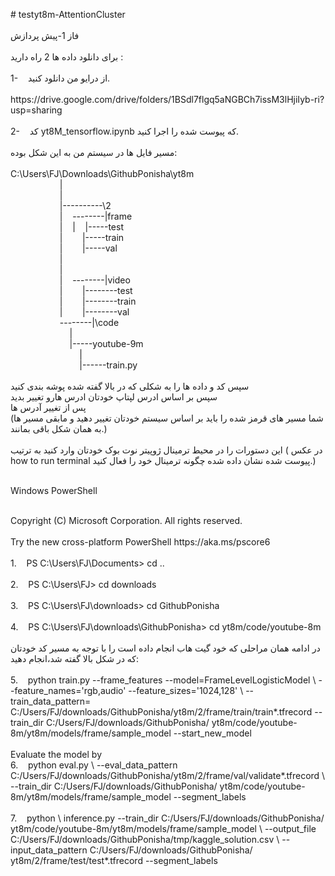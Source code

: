<p style="text-align: left;"># testyt8m-AttentionCluster<br /><br />فاز 1-پیش پردازش<br /><br />برای دانلود داده ها 2 راه دارید :<br /><br />1-&nbsp;&nbsp; &nbsp;از درایو من دانلود کنید.<br /><br />https://drive.google.com/drive/folders/1BSdl7flgq5aNGBCh7issM3lHjiIyb-ri?usp=sharing<br /><br />2-&nbsp;&nbsp; &nbsp;کد yt8M_tensorflow.ipynb که پیوست شده را اجرا کنید.<br /><br />مسیر فایل ها در سیستم من به این شکل بوده:<br /><br />C:\Users\FJ\Downloads\GithubPonisha\yt8m<br />&nbsp;&nbsp; &nbsp;&nbsp;&nbsp; &nbsp;&nbsp;&nbsp; &nbsp;&nbsp;&nbsp; &nbsp;&nbsp;&nbsp; &nbsp;|<br />&nbsp;&nbsp; &nbsp;&nbsp;&nbsp; &nbsp;&nbsp;&nbsp; &nbsp;&nbsp;&nbsp; &nbsp;&nbsp;&nbsp; &nbsp;|<br />&nbsp;&nbsp; &nbsp;&nbsp;&nbsp; &nbsp;&nbsp;&nbsp; &nbsp;&nbsp;&nbsp; &nbsp;&nbsp;&nbsp; &nbsp;|----------\2<br />&nbsp;&nbsp; &nbsp;&nbsp;&nbsp; &nbsp;&nbsp;&nbsp; &nbsp;&nbsp;&nbsp; &nbsp;&nbsp;&nbsp; &nbsp;|&nbsp;&nbsp; &nbsp;--------|frame<br />&nbsp;&nbsp; &nbsp;&nbsp;&nbsp; &nbsp;&nbsp;&nbsp; &nbsp;&nbsp;&nbsp; &nbsp;&nbsp;&nbsp; &nbsp;|&nbsp;&nbsp; &nbsp;|&nbsp;&nbsp; &nbsp;|-----test<br />&nbsp;&nbsp; &nbsp;&nbsp;&nbsp; &nbsp;&nbsp;&nbsp; &nbsp;&nbsp;&nbsp; &nbsp;&nbsp;&nbsp; &nbsp;|&nbsp;&nbsp; &nbsp;&nbsp;&nbsp; &nbsp;|-----train<br />&nbsp;&nbsp; &nbsp;&nbsp;&nbsp; &nbsp;&nbsp;&nbsp; &nbsp;&nbsp;&nbsp; &nbsp;&nbsp;&nbsp; &nbsp;|&nbsp;&nbsp; &nbsp;&nbsp;&nbsp; &nbsp;|-----val<br />&nbsp;&nbsp; &nbsp;&nbsp;&nbsp; &nbsp;&nbsp;&nbsp; &nbsp;&nbsp;&nbsp; &nbsp;&nbsp;&nbsp; &nbsp;|&nbsp;&nbsp; &nbsp;<br />&nbsp;&nbsp; &nbsp;&nbsp;&nbsp; &nbsp;&nbsp;&nbsp; &nbsp;&nbsp;&nbsp; &nbsp;&nbsp;&nbsp; &nbsp;|&nbsp;&nbsp; &nbsp;<br />&nbsp;&nbsp; &nbsp;&nbsp;&nbsp; &nbsp;&nbsp;&nbsp; &nbsp;&nbsp;&nbsp; &nbsp;&nbsp;&nbsp; &nbsp;|&nbsp;&nbsp; &nbsp;--------|video<br />&nbsp;&nbsp; &nbsp;&nbsp;&nbsp; &nbsp;&nbsp;&nbsp; &nbsp;&nbsp;&nbsp; &nbsp;&nbsp;&nbsp; &nbsp;|&nbsp;&nbsp; &nbsp;&nbsp;&nbsp; &nbsp;|--------test<br />&nbsp;&nbsp; &nbsp;&nbsp;&nbsp; &nbsp;&nbsp;&nbsp; &nbsp;&nbsp;&nbsp; &nbsp;&nbsp;&nbsp; &nbsp;|&nbsp;&nbsp; &nbsp;&nbsp;&nbsp; &nbsp;|--------train<br />&nbsp;&nbsp; &nbsp;&nbsp;&nbsp; &nbsp;&nbsp;&nbsp; &nbsp;&nbsp;&nbsp; &nbsp;&nbsp;&nbsp; &nbsp;|&nbsp;&nbsp; &nbsp;&nbsp;&nbsp; &nbsp;|--------val<br />&nbsp;&nbsp; &nbsp;&nbsp;&nbsp; &nbsp;&nbsp;&nbsp; &nbsp;&nbsp;&nbsp; &nbsp;&nbsp;&nbsp; &nbsp;--------|\code<br />&nbsp;&nbsp; &nbsp;&nbsp;&nbsp; &nbsp;&nbsp;&nbsp; &nbsp;&nbsp;&nbsp; &nbsp;&nbsp;&nbsp; &nbsp;&nbsp;&nbsp; &nbsp;|<br />&nbsp;&nbsp; &nbsp;&nbsp;&nbsp; &nbsp;&nbsp;&nbsp; &nbsp;&nbsp;&nbsp; &nbsp;&nbsp;&nbsp; &nbsp;&nbsp;&nbsp; &nbsp;|-----youtube-9m<br />&nbsp;&nbsp; &nbsp;&nbsp;&nbsp; &nbsp;&nbsp;&nbsp; &nbsp;&nbsp;&nbsp; &nbsp;&nbsp;&nbsp; &nbsp;&nbsp;&nbsp; &nbsp;&nbsp;&nbsp; &nbsp;|<br />&nbsp;&nbsp; &nbsp;&nbsp;&nbsp; &nbsp;&nbsp;&nbsp; &nbsp;&nbsp;&nbsp; &nbsp;&nbsp;&nbsp; &nbsp;&nbsp;&nbsp; &nbsp;&nbsp;&nbsp; &nbsp;|------train.py<br /><br />سپس کد و داده ها را به شکلی که در بالا گفته شده پوشه بندی کنید<br />سپس بر اساس ادرس لپتاپ خودتان ادرس هارو تغییر بدید<br />پس از تغییر آدرس ها<br />(شما مسیر های قرمز شده را باید بر اساس سیستم خودتان تغییر دهید و مابقی مسیر ها به همان شکل باقی بمانند.) <br /><br />این دستورات را در محیط ترمینال ژوپیتر نوت بوک خودتان وارد کنید به ترتیب ( در عکس&nbsp; how to run terminal پیوست شده نشان داده شده چگونه ترمینال خود را فعال کنید.)</p>
<p style="text-align: left;"><br />Windows PowerShell</p>
<p style="text-align: left;"><br />Copyright (C) Microsoft Corporation. All rights reserved.<br /><br />Try the new cross-platform PowerShell https://aka.ms/pscore6<br /><br />1.&nbsp;&nbsp; &nbsp;PS C:\Users\FJ\Documents&gt; cd ..<br /><br />2.&nbsp;&nbsp; &nbsp;PS C:\Users\FJ&gt; cd downloads<br /><br />3.&nbsp;&nbsp; &nbsp;PS C:\Users\FJ\downloads&gt; cd GithubPonisha<br /><br />4.&nbsp;&nbsp; &nbsp;PS C:\Users\FJ\downloads\GithubPonisha&gt; cd yt8m/code/youtube-8m<br /><br />در ادامه همان مراحلی که خود گیت هاب انجام داده است را با توجه به مسیر کد خودتان که در شکل بالا گفته شد،انجام دهید:<br /><br />5.&nbsp;&nbsp; &nbsp;python train.py --frame_features --model=FrameLevelLogisticModel \ --feature_names='rgb,audio' --feature_sizes='1024,128' \ --train_data_pattern= C:/Users/FJ/downloads/GithubPonisha/yt8m/2/frame/train/train*.tfrecord --train_dir C:/Users/FJ/downloads/GithubPonisha/ yt8m/code/youtube-8m/yt8m/models/frame/sample_model --start_new_model<br /><br />Evaluate the model by<br />6.&nbsp;&nbsp; &nbsp;python eval.py \ --eval_data_pattern C:/Users/FJ/downloads/GithubPonisha/yt8m/2/frame/val/validate*.tfrecord \ --train_dir C:/Users/FJ/downloads/GithubPonisha/ yt8m/code/youtube-8m/yt8m/models/frame/sample_model --segment_labels<br /><br />7.&nbsp;&nbsp; &nbsp;python \ inference.py --train_dir C:/Users/FJ/downloads/GithubPonisha/ yt8m/code/youtube-8m/yt8m/models/frame/sample_model \ --output_file C:/Users/FJ/downloads/GithubPonisha/tmp/kaggle_solution.csv \ --input_data_pattern C:/Users/FJ/downloads/GithubPonisha/ yt8m/2/frame/test/test*.tfrecord --segment_labels</p>
